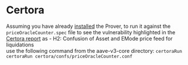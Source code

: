 # Certora

Assuming you have already [installed](https://docs.certora.com/en/latest/docs/user-guide/getting-started/install.html) the Prover, to run it against the `priceOracleCounter.spec` file to see the vulnerability highlighted in the [Certora report](https://github.com/aave/aave-v3-core/blob/master/certora/Aave_V3_Formal_Verification_Report_Jan2022.pdf) as 
    - H2: Confusion of Asset and EMode price feed for liquidations  
use the following command from the aave-v3-core directory: `certoraRun certoraRun certora/confs/priceOracleCounter.conf`
